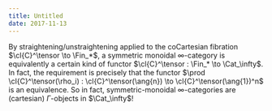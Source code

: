 ```yaml
---
title: Untitled
date: 2017-11-13
---
```

By straightening/unstraightening applied to the coCartesian fibration
$\cl{C}^\tensor \to \Fin_*$, a symmetric monoidal $\infty$-category is
equivalently a certain kind of functor
$\cl{C}^\tensor : \Fin_* \to \Cat_\infty$. In fact, the requirement is
precisely that the functor
$\prod \cl{C}^\tensor(\rho_i) : \cl{C}^\tensor(\ang{n}) \to \cl{C}^\tensor(\ang{1})^n$
is an equivalence. So in fact, symmetric-monoidal $\infty$-categories
are (cartesian) $\Gamma$-objects in $\Cat_\infty$!
